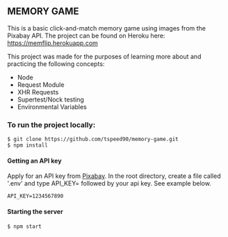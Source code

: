## MEMORY GAME
This is a basic click-and-match memory game using images from the Pixabay API. The project can be found on Heroku here: https://memflip.herokuapp.com

This project was made for the purposes of learning more about and practicing the following concepts:
- Node
- Request Module
- XHR Requests
- Supertest/Nock testing
- Environmental Variables


### To run the project locally:
```
$ git clone https://github.com/tspeed90/memory-game.git
$ npm install
```

#### Getting an API key
Apply for an API key from [Pixabay](https://pixabay.com/api/docs/). In the root directory, create a file called '.env' and type API_KEY= followed by your api key. See example below.
```
API_KEY=1234567890
```

#### Starting the server
```
$ npm start
```